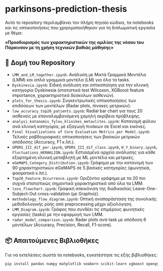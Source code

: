 # parkinsons-prediction-thesis

Αυτό το repository περιλαμβάνει τον πλήρη πηγαίο κώδικα, τα notebooks και τις οπτικοποιήσεις που χρησιμοποιήθηκαν για τη διπλωματική εργασία με θέμα:

**«Προσδιορισμός των χαρακτηριστικών της ομιλίας της νόσου του Πάρκινσον με τη χρήση τεχνικών βαθιάς μάθησης»**

## 📁 Δομή του Repository

- `LMM_and_LM_together.ipynb`: Ανάλυση με Μικτά Γραμμικά Μοντέλα (LMM) και απλά γραμμικά μοντέλα (LM) για όλα τα tasks.
- `Dyskinesia.ipynb`: Ειδική ανάλυση και οπτικοποίηση για την κλινική κατηγορία Dyskinesia (στατιστικά test Wilcoxon, XGBoost feature importance, χαρακτηριστικά δύσκολων ασθενών).
- `plots_for_thesis.ipynb`: Συγκεντρωτικές οπτικοποιήσεις των επιδόσεων των μοντέλων (Radar plots, πίνακες μετρικών).
- `low_accuracy_top20_patients.ipynb`: Radial bar chart για τους 20 ασθενείς με επαναλαμβανόμενη χαμηλή ακρίβεια πρόβλεψης.
- `analysi_katanomis_fylou_klinikes_metavlites.ipynb`: Κατανομή φύλου ανά κλινική κατηγορία, με εξαγωγή πινάκων σε Excel και εικόνες.
- `Final Visualizations of Core Evaluation Metrics per Model.ipynb`: Τελικές ραβδογραφικές οπτικοποιήσεις των βασικών μετρικών απόδοσης (Accuracy, F1 κ.λπ.).
- `UPDRS_III_dif_per.ipynb`, `UPDRS_III_dif_class.ipynb`, `H_Y_binary.ipynb`, `Fluctuations_HERAKLION.ipynb`: Εστιασμένα αρχεία ανάλυσης για κάθε εξαρτημένη κλινική μεταβλητή με ML μοντέλα και μετρικές.
- `eGeMAPS_Category_Distribution.ipynb`: Γράφημα με την κατανομή των 90 χαρακτηριστικών eGeMAPS σε 5 βασικές κατηγορίες (φωνητικά, φασματικά κ.λπ.).
- `Top20_Feature_Occurrence.ipynb`: Οριζόντιο γράφημα με τα 20 πιο συχνά στατιστικώς σημαντικά χαρακτηριστικά από όλα τα LMM.
- `loso_flowchart.ipynb`: Γραφική απεικόνιση της διαδικασίας Leave-One-Subject-Out cross-validation (με Graphviz).
- `methodology_flow_diagram.ipynb`: Οπτική αναπαράσταση της συνολικής μεθοδολογικής ροής από preprocessing μέχρι αξιολόγηση.
- `LMM_Diagram.ipynb`: Γράφος που συνδέει τις επιμέρους φωνητικές εργασίες (tasks) με την εφαρμογή των LMM.
- `radar_model_comparison.ipynb`: Radar plots ανά task με απόδοση 6 μοντέλων (Accuracy, Precision, Recall, F1-score).

## 📦 Απαιτούμενες Βιβλιοθήκες

Για να εκτελέσεις σωστά τα notebooks, εγκατέστησε τις εξής βιβλιοθήκες:

```bash
pip install pandas numpy matplotlib seaborn scikit-learn xgboost openpyxl graphviz
